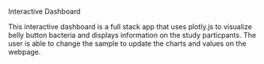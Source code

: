 Interactive Dashboard

This interactive dashboard is a full stack app that uses plotly.js to visualize belly button bacteria and displays information on the study particpants.  The user is able to change the sample to update the charts and values on the webpage.  
